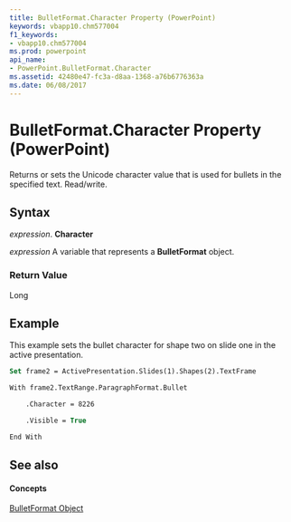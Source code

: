 ```yaml
---
title: BulletFormat.Character Property (PowerPoint)
keywords: vbapp10.chm577004
f1_keywords:
- vbapp10.chm577004
ms.prod: powerpoint
api_name:
- PowerPoint.BulletFormat.Character
ms.assetid: 42480e47-fc3a-d8aa-1368-a76b6776363a
ms.date: 06/08/2017
---
```



# BulletFormat.Character Property (PowerPoint)

Returns or sets the Unicode character value that is used for bullets in the specified text. Read/write.


## Syntax

 _expression_. **Character**

 _expression_ A variable that represents a **BulletFormat** object.


### Return Value

Long


## Example

This example sets the bullet character for shape two on slide one in the active presentation.


```vb
Set frame2 = ActivePresentation.Slides(1).Shapes(2).TextFrame

With frame2.TextRange.ParagraphFormat.Bullet

    .Character = 8226

    .Visible = True

End With
```


## See also


#### Concepts


[BulletFormat Object](PowerPoint.BulletFormat.md)

